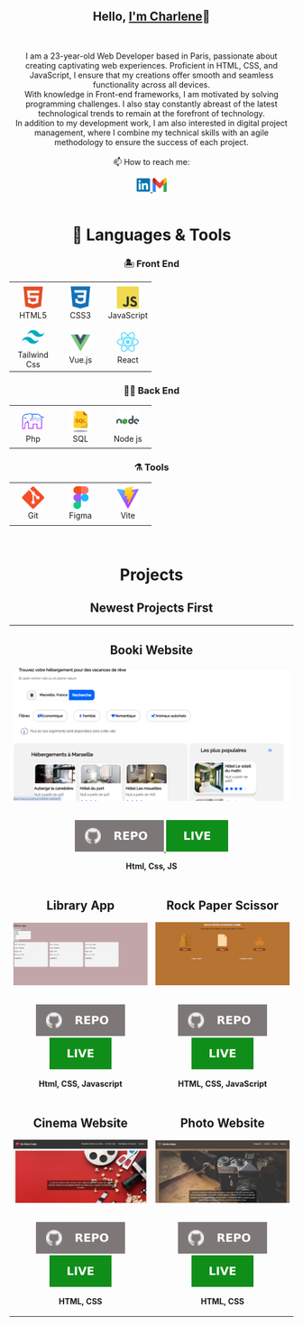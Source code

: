<h2 align="center">Hello, <a href="https://github.com/oduncica" 
  title="Profile">I'm Charlene</a>👋</h2>
<br>
<p align="center">
  I am a 23-year-old Web Developer based in Paris, passionate about creating captivating web experiences. Proficient in HTML, CSS, and JavaScript, I ensure that my creations offer smooth and seamless functionality across all devices. <br>
With knowledge in Front-end frameworks, I am motivated by solving programming challenges. I also stay constantly abreast of the latest technological trends to remain at the forefront of technology. <br>
In addition to my development work, I am also interested in digital project management, where I combine my technical skills with an agile methodology to ensure the success of each project.
 <br>
 <br>
  📫 How to reach me:
</p>

<div align='center'>
  <a href="https://www.linkedin.com/in/cica-charlene-odunlami/"> 
    <img src="icons/linkedin.svg" alt="LinkedIn" height="25" width='25' />
  </a>
  <a href="mailto: oduncica@gmail.com"> 
    <img src="icons/gmail.svg" alt="Gmail" height="25" width='25' />
  </a>
</div>
<br>

<h1 align="center">🚀 Languages & Tools</h1>

<h3 align='center'>🏝️ Front End</h3>

<table align="center">
  <tr>
    <td align="center" height="70" width="70">
      <img src="icons/html5.svg" alt="HTML" width="40" height="40"/>
      <br/>HTML5
    </td>
    <td align="center" height="70" width="70">
      <img src="icons/css3.svg" alt="CSS3" width="40" height="40"/>
      <br/>CSS3
    </td>
    <td align="center" height="70" width="70">
      <img src="icons/javascript.svg" alt="JavaScript" width="40" height="40"/>
      <br/>JavaScript
    </td>
 
  
  
  </tr>

  <tr>
  <td align="center" height="70" width="70">
      <img src="icons/tailwind.svg" alt="TypeScript" width="40" height="40"/>
      <br/>Tailwind Css
    </td>
   <td align="center" height="70" width="70">
      <img src="icons/vue.svg" alt="Vue" width="40" height="40"/>
      <br/>Vue.js
    </td>
   <td align="center" height="70" width="70">
      <img src="icons/react.svg" alt="React" width="40" height="40"/>
      <br/>React
    </td>
  </tr>
</table>

<h3 align='center'>👷🏻 Back End</h3>

<table align="center">
  <tr>
    <td align="center" height="70" width="70">
      <img src="icons/php.png" alt="Nest.js" width="40" height="40"/>
      <br/>Php
    </td>
    <td align="center" height="70" width="70">
      <img src="icons/sql.png" alt="sql" width="40" height="40"/>
      <br/>SQL
    </td>
    <td align="center" height="70" width="70">
      <img src="icons/node.svg" alt="node" width="40" height="40"/>
      <br/>Node js
    </td>
  </tr>
</table>

<h3 align='center'>⚗️ Tools</h3>

<table align="center">
  <tr>
    <td align="center" height="70" width="70">
      <img src="icons/git.svg" alt="Git" width="40" height="40"/>
      <br/>Git
    </td>
  
  <td align="center" height="70" width="70">
      <img src="icons/figma.svg" alt="Figma" width="40" height="40"/>
      <br/>Figma

  </td>
      <td align="center" height="70" width="70">
      <img src="icons/vite.svg" alt="Vite" width="40" height="40"/>
      <br/>Vite
    </td>
  </tr>
</table>

<br>

<h1 align="center">Projects</h1>

<h2 align="center">Newest Projects First</h2>

<table>
  <tr>
    <td colspan="2">
      <h2 align='center'>Booki Website</h2>
      <div align='center'>  
        <a href='https://oduncica.github.io/Booki-website/'>
          <img src='img/booki-site.png' alt='CV Creator project'/>
        </a>
        <br>
        <br>
        <p>
          <a href='https://github.com/oduncica/Booki-website'>
            <img src="icons/repo.svg"/>
          </a>
          <a href='https://oduncica.github.io/Booki-website/'>
            <img src='icons/live.svg'/>
          </a>
        </p>
        <p><strong>Html, Css, JS</strong></p>
      </div>
    </td>
  </tr>
  <tr>
    <td width='50%'>
    <h2 align='center'>Library App</h2>
      <div align='center'>  
        <a href='https://oduncica.github.io/Library-app/'>
          <img src='img/Library-app.png' alt='CV Creator project'/>
        </a>
        <br>
        <br>
        <p>
          <a href='https://github.com/oduncica/Library-app'>
            <img src="icons/repo.svg"/>
          </a>
          <a href='https://oduncica.github.io/Library-app/'>
            <img src='icons/live.svg'/>
          </a>
        </p>
        <p><strong>Html, CSS, Javascript</strong></p>
      </div></td>
    <td width='50%'>
      <h2 align='center'>Rock Paper Scissor</h2>
      <div align='center'>  
        <a href='https://github.com/oduncica/Rock-paper-scissors'>
          <img src='img/rock.png' alt='Tic Tac Toe project'/>
        </a>
        <br>
        <br>
        <p>
          <a href='https://oduncica.github.io/Rock-paper-scissors/'>
            <img src="icons/repo.svg"/>
          </a>
          <a href='https://oduncica.github.io/Rock-paper-scissors/'>
            <img src='icons/live.svg'/>
          </a>
        </p>
        <p><strong>HTML, CSS, JavaScript</strong></p>
      </div>
    </td>
  </tr>
  <tr>
    <td width='50%'>
      <h2 align='center'>Cinema Website</h2>
      <div align='center'>  
        <a href='https://oduncica.github.io/library/'>
          <img src='img/cinema.png' alt='library'/>
        </a>
        <br>
        <br>
        <p>
          <a href='https://github.com/oduncica/cinema'>
            <img src="icons/repo.svg"/>
          </a>
          <a href='https://oduncica.github.io/cinema/'>
            <img src='icons/live.svg'/>
          </a>
        </p>
        <p><strong>HTML, CSS</strong></p>
      </div>
    </td>
    <td width='50%'>
      <h2 align="center">Photo Website</h2>
      <div align="center">  
        <a href='https://oduncica.github.io/admin-dashboard/'>
          <img src="img/photo.png" alt="dashboard"/>
        </a>
        <br>
        <br>
        <p>
          <a href='https://github.com/oduncica/Photo'>
            <img src="icons/repo.svg"/>
          </a>
          <a href="https://oduncica.github.io/Photo/">
            <img src="icons/live.svg"/>
          </a>
        </p>
        <p><strong>HTML, CSS</strong></p>
      </div>
    </td>
  </tr>
</table>
